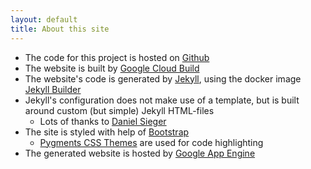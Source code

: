 ```yaml
---
layout: default
title: About this site
---
```


- The code for this project is hosted on [Github](https://github.com/)
- The website is built by [Google Cloud Build](https://cloud.google.com/build)
- The website's code is generated by [Jekyll](https://jekyllrb.com/), using the docker image [Jekyll Builder](https://hub.docker.com/r/jekyll/builder)
- Jekyll's configuration does not make use of a template, but is built around custom (but simple) Jekyll HTML-files
    - Lots of thanks to [Daniel Sieger](https://www.danielsieger.com/blog/2019/01/12/creating-jekyll-bootstrap-template.html)
- The site is styled with help of [Bootstrap](https://getbootstrap.com/)
    - [Pygments CSS Themes](http://jwarby.github.io/jekyll-pygments-themes/languages/ruby.html) are used for code highlighting
- The generated website is hosted by [Google App Engine](https://cloud.google.com/appengine)
